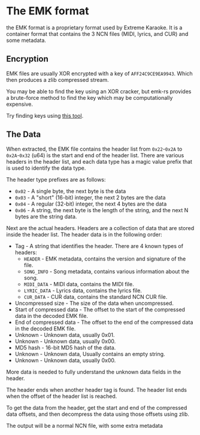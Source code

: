 
# The EMK format

the EMK format is a proprietary format used by Extreme Karaoke. It is a container format that contains the 3 NCN files (MIDI, lyrics, and CUR) and some metadata.

## Encryption

EMK files are usually XOR encrypted with a key of `AFF24C9CE9EA9943`. Which then produces a zlib compressed stream.

You may be able to find the key using an XOR cracker, but emk-rs provides a brute-force method to find the key which may be computationally expensive.

Try finding keys using [this tool](https://wiremask.eu/tools/xor-cracker/).

## The Data

When extracted, the EMK file contains the header list from `0x22`-`0x2A` to `0x2A`-`0x32` (u64) is the start and end of the header list. There are various headers in the header list, and each data type has a magic value prefix that is used to identify the data type.

The header type prefixes are as follows:

- `0x02` - A single byte, the next byte is the data
- `0x03` - A "short" (16-bit) integer, the next 2 bytes are the data
- `0x04` - A regular (32-bit) integer, the next 4 bytes are the data
- `0x06` - A string, the next byte is the length of the string, and the next N bytes are the string data.


Next are the actual headers. Headers are a collection of data that are stored inside the header list. The header data is in the following order:

- Tag - A string that identifies the header.
  There are 4 known types of headers:
    - `HEADER` - EMK metadata, contains the version and signature of the file.
    - `SONG_INFO` - Song metadata, contains various information about the song.
    - `MIDI_DATA` - MIDI data, contains the MIDI file.
    - `LYRIC_DATA` - Lyrics data, contains the lyrics file.
    - `CUR_DATA` - CUR data, contains the standard NCN CUR file.
- Uncompressed size - The size of the data when uncompressed.
- Start of compressed data - The offset to the start of the compressed data in the decoded EMK file.
- End of compressed data - The offset to the end of the compressed data in the decoded EMK file.
- Unknown - Unknown data, usually 0x01.
- Unknown - Unknown data, usually 0x00.
- MD5 hash - 16-bit MD5 hash of the data.
- Unknown - Unknown data, Usually contains an empty string.
- Unknown - Unknown data, usually 0x00.

More data is needed to fully understand the unknown data fields in the header.

The header ends when another header tag is found. The header list ends when the offset of the header list is reached.

To get the data from the header, get the start and end of the compressed data offsets, and then decompress the data using those offsets using zlib.

The output will be a normal NCN file, with some extra metadata
